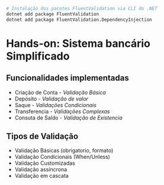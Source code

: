 ```bash
# Instalação dos pacotes FluentValidation via CLI do .NET
dotnet add package FluentValidation  
dotnet add package FluentValidation.DependencyInjection
```

# Hands-on: Sistema bancário Simplificado

## Funcionalidades implementadas
* Criação de Conta - _Validação Básica_
* Depósito - _Validação de valor_
* Saque - _Validações Condicionais_
* Transferencia - _Validações Complexas_
* Consuta de Saldo - _Validação de Existencia_

## Tipos de Validação
* Validação Básicas (obrigatorio, formato)
* Validação Condicionais (When/Unless)
* Validação Customizadas
* Validação assíncrona
* Validação em cascata